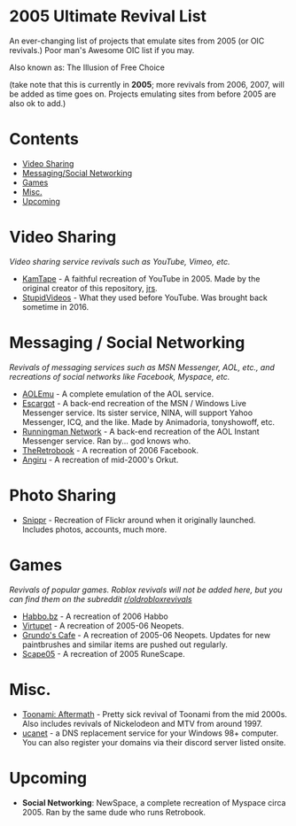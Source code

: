 # 2005 Ultimate Revival List
An ever-changing list of projects that emulate sites from 2005 (or OIC revivals.) Poor man's Awesome OIC list if you may.

Also known as: The Illusion of Free Choice

(take note that this is currently in **2005**; more revivals from 2006, 2007, will be added as time goes on. Projects emulating sites from before 2005 are also ok to add.)
# Contents
- [Video Sharing](#video-sharing)
- [Messaging/Social Networking](#messaging--social-networking)
- [Games](#games)
- [Misc.](#misc.)
- [Upcoming](#upcoming)

# Video Sharing
*Video sharing service revivals such as YouTube, Vimeo, etc.*
- [KamTape](https://kamtape.com) - A faithful recreation of YouTube in 2005. Made by the original creator of this repository, [jrs](http://www.kamtape.com/profile.php?user=jr).
- [StupidVideos](http://stupidvideos.com) - What they used before YouTube. Was brought back sometime in 2016.

# Messaging / Social Networking
*Revivals of messaging services such as MSN Messenger, AOL, etc., and recreations of social networks like Facebook, Myspace, etc.*
- [AOLEmu](https://aolemu.com/) - A complete emulation of the AOL service.
- [Escargot](https://escargot.chat) - A back-end recreation of the MSN / Windows Live Messenger service. Its sister service, NINA, will support Yahoo Messenger, ICQ, and the like. Made by Animadoria, tonyshowoff, etc.
- [Runningman Network](https://runningman.network/) - A back-end recreation of the AOL Instant Messenger service. Ran by... god knows who.
- [TheRetrobook](https://theretrobook.net/) - A recreation of 2006 Facebook.
- [Angiru](https://www.angiru.com.py/) - A recreation of mid-2000's Orkut.

# Photo Sharing
- [Snippr](https://snippr.win) - Recreation of Flickr around when it originally launched. Includes photos, accounts, much more.
# Games
*Revivals of popular games. Roblox revivals will not be added here, but you can find them on the subreddit [r/oldrobloxrevivals](https://www.reddit.com/r/oldrobloxrevivals/)*
- [Habbo.bz](https://habbo.bz) - A recreation of 2006 Habbo
- [Virtupet](https://virtu.pet) - A recreation of 2005-06 Neopets.
- [Grundo's Cafe](https://grundos.cafe) - A recreation of 2005-06 Neopets. Updates for new paintbrushes and similar items are pushed out regularly.
- [Scape05](https://scape05.com) - A recreation of 2005 RuneScape.
  
# Misc.
- [Toonami: Aftermath](https://www.toonamiaftermath.com) - Pretty sick revival of Toonami from the mid 2000s. Also includes revivals of Nickelodeon and MTV from around 1997.
- [ucanet](https://ucanet.net) - a DNS replacement service for your Windows 98+ computer. You can also register your domains via their discord server listed onsite.
  
# Upcoming
-  **Social Networking**: NewSpace, a complete recreation of Myspace circa 2005. Ran by the same dude who runs Retrobook.
